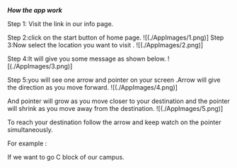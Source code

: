 

***How the app work***

Step 1: Visit the link in our info page.

Step 2:click on the start button of home page.
![(./AppImages/1.png)]
Step 3:Now select the location you want to visit .
![(./AppImages/2.png)]

Step 4:It will give you some message as shown below.
![(./AppImages/3.png)]

Step 5:you will see one arrow and pointer on your screen .Arrow will give the direction as you move forward.
![(./AppImages/4.png)]

And pointer will grow as you move closer to your destination and the pointer will shrink as you move away from the destination.
![(./AppImages/5.png)]

To reach your destination follow the arrow and keep watch on the pointer simultaneously.

For example :

If we want to go C block of our campus.






